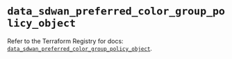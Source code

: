 # `data_sdwan_preferred_color_group_policy_object`

Refer to the Terraform Registry for docs: [`data_sdwan_preferred_color_group_policy_object`](https://registry.terraform.io/providers/ciscodevnet/sdwan/0.8.0/docs/data-sources/preferred_color_group_policy_object).
